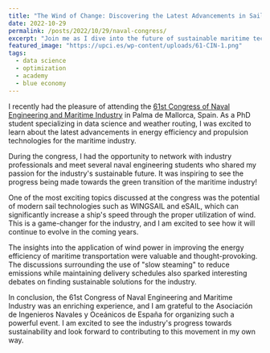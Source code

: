```yaml
---
title: "The Wind of Change: Discovering the Latest Advancements in Sail Technologies at the 61st Congress of Naval Engineering"
date: 2022-10-29
permalink: /posts/2022/10/29/naval-congress/
excerpt: "Join me as I dive into the future of sustainable maritime technology at the 61st Congress of Naval Engineering and Maritime Industry in Palma de Mallorca."
featured_image: "https://upci.es/wp-content/uploads/61-CIN-1.png"
tags:
  - data science
  - optimization
  - academy
  - blue economy
---
```


I recently had the pleasure of attending the [61st Congress of Naval Engineering and Maritime Industry](https://61congreso.ingenierosnavales.com/) in Palma de Mallorca, Spain. As a PhD student specializing in data science and weather routing, I was excited to learn about the latest advancements in energy efficiency and propulsion technologies for the maritime industry.

During the congress, I had the opportunity to network with industry professionals and meet several naval engineering students who shared my passion for the industry's sustainable future. It was inspiring to see the progress being made towards the green transition of the maritime industry!

One of the most exciting topics discussed at the congress was the potential of modern sail technologies such as WINGSAIL and eSAIL, which can significantly increase a ship's speed through the proper utilization of wind. This is a game-changer for the industry, and I am excited to see how it will continue to evolve in the coming years.

The insights into the application of wind power in improving the energy efficiency of maritime transportation were valuable and thought-provoking. The discussions surrounding the use of "slow steaming" to reduce emissions while maintaining delivery schedules also sparked interesting debates on finding sustainable solutions for the industry.

In conclusion, the 61st Congress of Naval Engineering and Maritime Industry was an enriching experience, and I am grateful to the Asociación de Ingenieros Navales y Oceánicos de España for organizing such a powerful event. I am excited to see the industry's progress towards sustainability and look forward to contributing to this movement in my own way.
